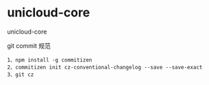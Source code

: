 # unicloud-core
unicloud-core

git commit 规范

```
1、npm install -g commitizen
2、commitizen init cz-conventional-changelog --save --save-exact
3、git cz
```